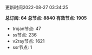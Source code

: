 更新时间2022-08-27 03:34:25

**总订阅: 64**
**总节点: 8840**
**有效节点: 1905**
- trojan节点: 47
- ss节点: 236
- v2ray节点: 1621
- ssr节点: 1

